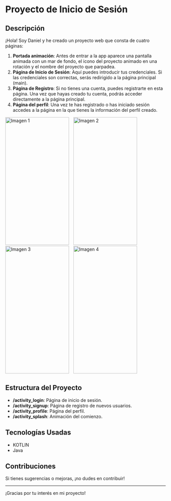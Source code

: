 # Proyecto de Inicio de Sesión

## Descripción

¡Hola! Soy Daniel y he creado un proyecto web que consta de cuatro páginas:

1. **Portada animación**: Antes de entrar a la app aparece una pantalla animada con un mar de fondo, el icono del proyecto animado en una rotación y el nombre del proyecto que parpadea.
2. **Página de Inicio de Sesión**: Aquí puedes introducir tus credenciales. Si las credenciales son correctas, serás redirigido a la página principal (main).
3. **Página de Registro**: Si no tienes una cuenta, puedes registrarte en esta página. Una vez que hayas creado tu cuenta, podrás acceder directamente a la página principal.
4. **Página del perfil**: Una vez te has registrado o has iniciado sesión accedes a la página en la que tienes la información del perfil creado.

<div>
    <img src="https://github.com/user-attachments/assets/31180765-5320-477f-a173-9f7a5c69d08a" alt="Imagen 1" width="200" height="400" style="margin-right: 10px;">
    <img src="https://github.com/user-attachments/assets/ad3f3d46-2903-404a-a880-749866f5c592" alt="Imagen 2" width="200" height="400" style="margin-right: 10px;">
    <img src="https://github.com/user-attachments/assets/6be78668-aed2-4d8f-ba53-c3d7beec3ab7" alt="Imagen 3" height="400" width="200" style="margin-right: 10px;">
    <img src="https://github.com/user-attachments/assets/b9a31c8d-9eb8-4d28-905f-08c67fd3fc81" alt="Imagen 4" height="400" width="200" style="margin-right: 10px;">
</div>

## Estructura del Proyecto

- **/activity_login**: Página de inicio de sesión.
- **/activity_signup**: Página de registro de nuevos usuarios.
- **/activity_profile**: Página del perfil.
- **/activity_splash**: Animación del comienzo.


## Tecnologías Usadas

- KOTLIN
- Java

## Contribuciones

Si tienes sugerencias o mejoras, ¡no dudes en contribuir!

---

¡Gracias por tu interés en mi proyecto!
